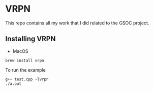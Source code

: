# VRPN 
This repo contains all my work that I did related to the GSOC project.

## Installing VRPN

* MacOS

```
brew install vrpn
```
To run the example
```
g++ test.cpp -lvrpn
./a.out
```
